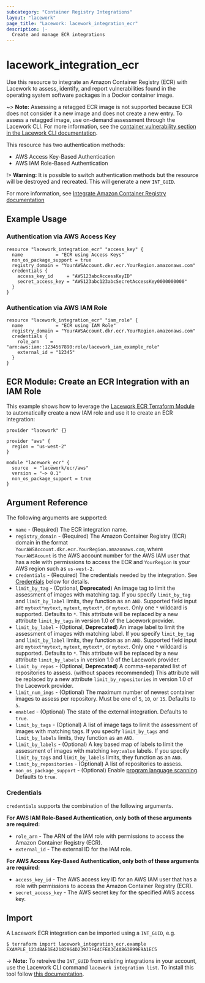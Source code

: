 ```yaml
---
subcategory: "Container Registry Integrations"
layout: "lacework"
page_title: "Lacework: lacework_integration_ecr"
description: |-
  Create and manage ECR integrations
---
```


# lacework\_integration\_ecr

Use this resource to integrate an Amazon Container Registry (ECR) with Lacework to assess, identify,
and report vulnerabilities found in the operating system software packages in a Docker container
image.

~> **Note:** Assessing a retagged ECR image is not supported because ECR does not consider it a new
image and does not create a new entry. To assess a retagged image, use on-demand assessment through
the Lacework CLI. For more information, see the [container vulnerability section in the Lacework CLI
documentation](https://github.com/lacework/go-sdk/wiki/CLI-Documentation#container-vulnerability-assessments).

This resource has two authentication methods:

* AWS Access Key-Based Authentication
* AWS IAM Role-Based Authentication

!> **Warning:** It is possible to switch authentication methods but the resource
will be destroyed and recreated. This will generate a new `INT_GUID`.

For more information, see [Integrate Amazon Container Registry documentation](https://docs.lacework.com/integrate-amazon-container-registry)

## Example Usage

### Authentication via AWS Access Key
```hcl
resource "lacework_integration_ecr" "access_key" {
  name            = "ECR using Access Keys"
  non_os_package_support = true
  registry_domain = "YourAWSAccount.dkr.ecr.YourRegion.amazonaws.com"
  credentials {
    access_key_id     = "AWS123abcAccessKeyID"
    secret_access_key = "AWS123abc123abcSecretAccessKey0000000000"
  }
}
```

### Authentication via AWS IAM Role
```hcl
resource "lacework_integration_ecr" "iam_role" {
  name            = "ECR using IAM Role"
  registry_domain = "YourAWSAccount.dkr.ecr.YourRegion.amazonaws.com"
  credentials {
    role_arn    = "arn:aws:iam::1234567890:role/lacework_iam_example_role"
    external_id = "12345"
  }
}
```

## ECR Module: Create an ECR Integration with an IAM Role

This example shows how to leverage the [Lacework ECR Terraform Module](https://registry.terraform.io/modules/lacework/ecr/aws/latest)
to automatically create a new IAM role and use it to create an ECR integration:

```hcl
provider "lacework" {}

provider "aws" {
  region = "us-west-2"
}

module "lacework_ecr" {
  source  = "lacework/ecr/aws"
  version = "~> 0.1"
  non_os_package_support = true
}
```

## Argument Reference

The following arguments are supported:

* `name` - (Required) The ECR integration name.
* `registry_domain` - (Required) The Amazon Container Registry (ECR) domain in the format `YourAWSAccount.dkr.ecr.YourRegion.amazonaws.com`, where `YourAWSAcount` is the AWS account number for the AWS IAM user that has a role with permissions to access the ECR and `YourRegion` is your AWS region such as `us-west-2`.
* `credentials` - (Required) The credentials needed by the integration. See [Credentials](#credentials) below for details.
* `limit_by_tag` - (Optional, **Deprecated**) An image tag to limit the assessment of images with matching tag. If you specify `limit_by_tag` and `limit_by_label` limits, they function as an `AND`. Supported field input are `mytext*mytext`, `mytext`, `mytext*`, or `mytext`. Only one `*` wildcard is supported. Defaults to `*`. This attribute will be replaced by a new attribute `limit_by_tags` in version 1.0 of the Lacework provider.
* `limit_by_label` - (Optional, **Deprecated**) An image label to limit the assessment of images with matching label. If you specify `limit_by_tag` and `limit_by_label` limits, they function as an `AND`. Supported field input are `mytext*mytext`, `mytext`, `mytext*`, or `mytext`. Only one `*` wildcard is supported. Defaults to `*`. This attribute will be replaced by a new attribute `limit_by_labels` in version 1.0 of the Lacework provider.
* `limit_by_repos` - (Optional, **Deprecated**) A comma-separated list of repositories to assess. (without spaces recommended) This attribute will be replaced by a new attribute `limit_by_repositories` in version 1.0 of the Lacework provider.
* `limit_num_imgs` - (Optional) The maximum number of newest container images to assess per repository. Must be one of `5`, `10`, or `15`. Defaults to `5`.
* `enabled` - (Optional) The state of the external integration. Defaults to `true`.
* `limit_by_tags` - (Optional) A list of image tags to limit the assessment of images with matching tags. If you specify `limit_by_tags` and `limit_by_labels` limits, they function as an `AND`.
* `limit_by_labels` - (Optional) A key based map of labels to limit the assessment of images with matching `key:value` labels. If you specify `limit_by_tags` and `limit_by_labels` limits, they function as an `AND`.
* `limit_by_repositories` - (Optional) A list of repositories to assess.
* `non_os_package_support` - (Optional) Enable [program language scanning](https://docs.lacework.com/container-image-support#language-libraries-support). Defaults to `true`.

### Credentials

`credentials` supports the combination of the following arguments.

**For AWS IAM Role-Based Authentication, only both of these arguments are required:**
* `role_arn` - The ARN of the IAM role with permissions to access the Amazon Container Registry (ECR).
* `external_id` - The external ID for the IAM role.

**For AWS Access Key-Based Authentication, only both of these arguments are required:**
* `access_key_id` - The AWS access key ID for an AWS IAM user that has a role with permissions to access the Amazon Container Registry (ECR).
* `secret_access_key` - The AWS secret key for the specified AWS access key.

## Import

A Lacework ECR integration can be imported using a `INT_GUID`, e.g.

```
$ terraform import lacework_integration_ecr.example EXAMPLE_1234BAE1E42182964D23973F44CFEA3C4AB63B99E9A1EC5
```
-> **Note:** To retreive the `INT_GUID` from existing integrations in your account, use the
	Lacework CLI command `lacework integration list`. To install this tool follow
	[this documentation](https://github.com/lacework/go-sdk/wiki/CLI-Documentation#installation).


